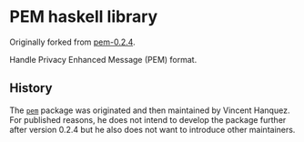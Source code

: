 PEM haskell library
===================

Originally forked from [pem-0.2.4](https://hackage.haskell.org/package/pem-0.2.4).

Handle Privacy Enhanced Message (PEM) format.

History
-------

The [`pem`](https://hackage.haskell.org/package/pem) package was originated
and then maintained by Vincent Hanquez. For published reasons, he does not
intend to develop the package further after version 0.2.4 but he also does not
want to introduce other maintainers.
